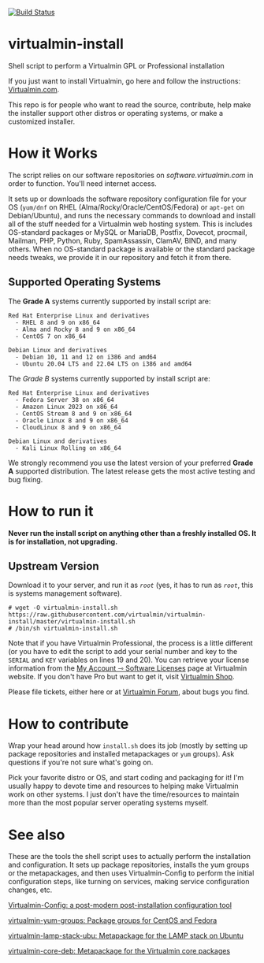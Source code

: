 [![Build Status](https://travis-ci.com/virtualmin/virtualmin-install.svg?branch=master)](https://app.travis-ci.com/github/virtualmin/virtualmin-install)

# virtualmin-install
Shell script to perform a Virtualmin GPL or Professional installation

If you just want to install Virtualmin, go here and follow the instructions: [Virtualmin.com](https://www.virtualmin.com/download).

This repo is for people who want to read the source, contribute, help make the installer support other distros or operating systems, or make a customized installer.

# How it Works
The script relies on our software repositories on _software.virtualmin.com_ in order to function. You'll need internet access.

It sets up or downloads the software repository configuration file for your OS (`yum/dnf` on RHEL (Alma/Rocky/Oracle/CentOS/Fedora) or 
`apt-get` on Debian/Ubuntu), and runs the necessary commands to download and install all of the stuff needed for a
Virtualmin web hosting system. This is includes OS-standard packages or MySQL or MariaDB, Postfix, Dovecot, procmail,
Mailman, PHP, Python, Ruby, SpamAssassin, ClamAV, BIND, and many others. When no OS-standard package is available or
the standard package needs tweaks, we provide it in our repository and fetch it from there.

## Supported Operating Systems

The **Grade A** systems currently supported by install script are:

    Red Hat Enterprise Linux and derivatives
      - RHEL 8 and 9 on x86_64
      - Alma and Rocky 8 and 9 on x86_64
      - CentOS 7 on x86_64
      
    Debian Linux and derivatives
      - Debian 10, 11 and 12 on i386 and amd64
      - Ubuntu 20.04 LTS and 22.04 LTS on i386 and amd64

The _Grade B_ systems currently supported by install script are:

    Red Hat Enterprise Linux and derivatives
      - Fedora Server 38 on x86_64
      - Amazon Linux 2023 on x86_64
      - CentOS Stream 8 and 9 on x86_64
      - Oracle Linux 8 and 9 on x86_64
      - CloudLinux 8 and 9 on x86_64
  
    Debian Linux and derivatives
      - Kali Linux Rolling on x86_64

We strongly recommend you use the latest version of your preferred **Grade A** supported distribution. The latest release gets the most active testing and bug fixing.

# How to run it

**Never run the install script on anything other than a freshly installed OS. It is for installation, not upgrading.**

## Upstream Version

Download it to your server, and run it as _`root`_ (yes, it has to run as _`root`_, this is systems management software).

    # wget -O virtualmin-install.sh https://raw.githubusercontent.com/virtualmin/virtualmin-install/master/virtualmin-install.sh
    # /bin/sh virtualmin-install.sh

Note that if you have Virtualmin Professional, the process is a little different (or you have to edit the script to add your serial number and key to the `SERIAL` and `KEY` variables on lines 19 and 20). You can retrieve your license information from the [My Account ⇾ Software Licenses](https://www.virtualmin.com/account/software-licenses/) page at Virtualmin website. If you don't have Pro but want to get it, visit [Virtualmin Shop](https://www.virtualmin.com/product-category/virtualmin).

Please file tickets, either here or at [Virtualmin Forum](https://forum.virtualmin.com), about bugs you find.

# How to contribute

Wrap your head around how `install.sh` does its job (mostly by setting up package repositories and installed metapackages or `yum` groups). Ask questions if you're not sure what's going on.

Pick your favorite distro or OS, and start coding and packaging for it! I'm usually happy to devote time and resources to helping make Virtualmin work on other systems. I just don't have the time/resources to maintain more than the most popular server operating systems myself.

# See also

These are the tools the shell script uses to actually perform the installation and configuration. It sets up package repositories, installs the yum groups or the metapackages, and then uses Virtualmin-Config to perform the initial configuration steps, like turning on services, making service configuration changes, etc.

[Virtualmin-Config: a post-modern post-installation configuration tool](https://github.com/virtualmin/Virtualmin-Config)

[virtualmin-yum-groups: Package groups for CentOS and Fedora](https://github.com/virtualmin/virtualmin-yum-groups)

[virtualmin-lamp-stack-ubu: Metapackage for the LAMP stack on Ubuntu](https://github.com/virtualmin/virtualmin-lamp-stack-ubu)

[virtualmin-core-deb: Metapackage for the Virtualmin core packages](https://github.com/virtualmin/virtualmin-core-deb)
